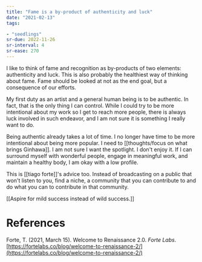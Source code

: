 ```yaml
---
title: "Fame is a by-product of authenticity and luck"
date: "2021-02-13"
tags:

- "seedlings"
sr-due: 2022-11-26
sr-interval: 4
sr-ease: 270
---
```


I like to think of fame and recognition as by-products of two elements: authenticity and luck. This is also probably the healthiest way of thinking about fame. Fame should be looked at not as the end goal, but a consequence of our efforts.

My first duty as an artist and a general human being is to be authentic. In fact, that is the only thing I can control. While I could try to be more intentional about my work so I get to reach more people, there is always luck involved in such endeavor, and I am not sure it is something I really want to do.

Being authentic already takes a lot of time. I no longer have time to be more intentional about being more popular. I need to [[thoughts/focus on what brings Ginhawa]]. I am not sure I want the spotlight. I don't enjoy it. If I can surround myself with wonderful people, engage in meaningful work, and maintain a healthy body, I am okay with a low profile.

This is [[tiago forte]]'s advice too. Instead of broadcasting on a public that won't listen to you, find a niche, a community that you can contribute to and do what you can to contribute in that community.

[[Aspire for mild success instead of wild success.]]

# References

Forte, T. (2021, March 15). Welcome to Renaissance 2.0. *Forte Labs*. [https://fortelabs.co/blog/welcome-to-renaissance-2/](https://fortelabs.co/blog/welcome-to-renaissance-2/)

